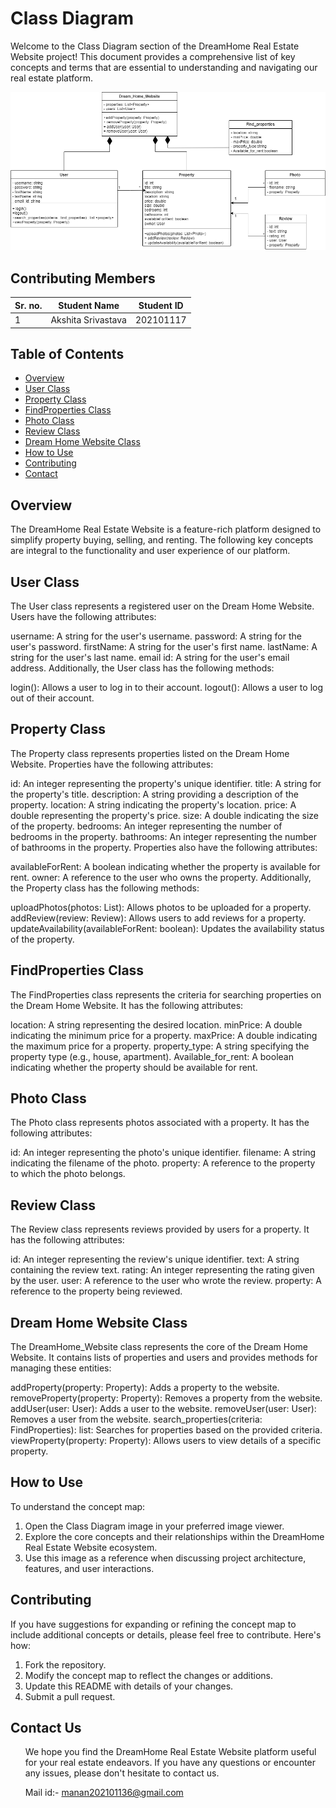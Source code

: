 # Class Diagram

Welcome to the  Class Diagram section of the DreamHome Real Estate Website project! This document provides a comprehensive list of key concepts and terms that are essential to understanding and navigating our real estate platform.

![Class_Diagram](Class_Diagram_SE.png)
 
## Contributing Members
| Sr. no. | Student Name | Student ID |
| --- | --- | --- |
| 1 | Akshita Srivastava | 202101117 |



## Table of Contents
- [Overview](#overview)
- [User Class](#User-Class)
- [Property Class](#Property-Class)
- [FindProperties Class](#FindProperties-Class)
- [Photo Class](#Photo-Class)
- [Review Class](#Review-Class)
- [Dream Home Website Class](#Dream-Home-Website-Class)
- [How to Use](#how-to-use)
- [Contributing](#contributing)
- [Contact](#Contact-us)

## Overview

The DreamHome Real Estate Website is a feature-rich platform designed to simplify property buying, selling, and renting. The following key concepts are integral to the functionality and user experience of our platform.

## User Class
The User class represents a registered user on the Dream Home Website. Users have the following attributes:

username: A string for the user's username.
password: A string for the user's password.
firstName: A string for the user's first name.
lastName: A string for the user's last name.
email id: A string for the user's email address.
Additionally, the User class has the following methods:

login(): Allows a user to log in to their account.
logout(): Allows a user to log out of their account.

## Property Class
The Property class represents properties listed on the Dream Home Website. Properties have the following attributes:

id: An integer representing the property's unique identifier.
title: A string for the property's title.
description: A string providing a description of the property.
location: A string indicating the property's location.
price: A double representing the property's price.
size: A double indicating the size of the property.
bedrooms: An integer representing the number of bedrooms in the property.
bathrooms: An integer representing the number of bathrooms in the property.
Properties also have the following attributes:

availableForRent: A boolean indicating whether the property is available for rent.
owner: A reference to the user who owns the property.
Additionally, the Property class has the following methods:

uploadPhotos(photos: List<Photo>): Allows photos to be uploaded for a property.
addReview(review: Review): Allows users to add reviews for a property.
updateAvailability(availableForRent: boolean): Updates the availability status of the property.

## FindProperties Class
The FindProperties class represents the criteria for searching properties on the Dream Home Website. It has the following attributes:

location: A string representing the desired location.
minPrice: A double indicating the minimum price for a property.
maxPrice: A double indicating the maximum price for a property.
property_type: A string specifying the property type (e.g., house, apartment).
Available_for_rent: A boolean indicating whether the property should be available for rent.

## Photo Class
The Photo class represents photos associated with a property. It has the following attributes:

id: An integer representing the photo's unique identifier.
filename: A string indicating the filename of the photo.
property: A reference to the property to which the photo belongs.

## Review Class
The Review class represents reviews provided by users for a property. It has the following attributes:

id: An integer representing the review's unique identifier.
text: A string containing the review text.
rating: An integer representing the rating given by the user.
user: A reference to the user who wrote the review.
property: A reference to the property being reviewed.

## Dream Home Website Class
The DreamHome_Website class represents the core of the Dream Home Website. It contains lists of properties and users and provides methods for managing these entities:

addProperty(property: Property): Adds a property to the website.
removeProperty(property: Property): Removes a property from the website.
addUser(user: User): Adds a user to the website.
removeUser(user: User): Removes a user from the website.
search_properties(criteria: FindProperties): list<Property>: Searches for properties based on the provided criteria.
viewProperty(property: Property): Allows users to view details of a specific property.

## How to Use

To understand the concept map:

1. Open the Class Diagram image in your preferred image viewer.
2. Explore the core concepts and their relationships within the DreamHome Real Estate Website ecosystem.
3. Use this image as a reference when discussing project architecture, features, and user interactions.

## Contributing

If you have suggestions for expanding or refining the concept map to include additional concepts or details, please feel free to contribute. Here's how:

1. Fork the repository.
2. Modify the concept map to reflect the changes or additions.
3. Update this README with details of your changes.
4. Submit a pull request.

## Contact Us

<ul>
We hope you find the DreamHome Real Estate Website platform useful for your real estate endeavors. If you have any questions or encounter any issues, please don't hesitate to contact us.

Mail id:- manan202101136@gmail.com 
</ul>



